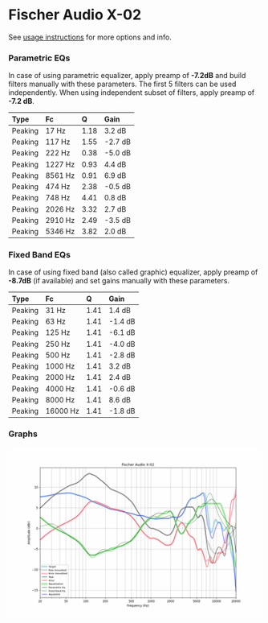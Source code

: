 # Fischer Audio X-02
See [usage instructions](https://github.com/jaakkopasanen/AutoEq#usage) for more options and info.

### Parametric EQs
In case of using parametric equalizer, apply preamp of **-7.2dB** and build filters manually
with these parameters. The first 5 filters can be used independently.
When using independent subset of filters, apply preamp of **-7.2 dB**.

| Type    | Fc      |    Q | Gain    |
|:--------|:--------|:-----|:--------|
| Peaking | 17 Hz   | 1.18 | 3.2 dB  |
| Peaking | 117 Hz  | 1.55 | -2.7 dB |
| Peaking | 222 Hz  | 0.38 | -5.0 dB |
| Peaking | 1227 Hz | 0.93 | 4.4 dB  |
| Peaking | 8561 Hz | 0.91 | 6.9 dB  |
| Peaking | 474 Hz  | 2.38 | -0.5 dB |
| Peaking | 748 Hz  | 4.41 | 0.8 dB  |
| Peaking | 2026 Hz | 3.32 | 2.7 dB  |
| Peaking | 2910 Hz | 2.49 | -3.5 dB |
| Peaking | 5346 Hz | 3.82 | 2.0 dB  |

### Fixed Band EQs
In case of using fixed band (also called graphic) equalizer, apply preamp of **-8.7dB**
(if available) and set gains manually with these parameters.

| Type    | Fc       |    Q | Gain    |
|:--------|:---------|:-----|:--------|
| Peaking | 31 Hz    | 1.41 | 1.4 dB  |
| Peaking | 63 Hz    | 1.41 | -1.4 dB |
| Peaking | 125 Hz   | 1.41 | -6.1 dB |
| Peaking | 250 Hz   | 1.41 | -4.0 dB |
| Peaking | 500 Hz   | 1.41 | -2.8 dB |
| Peaking | 1000 Hz  | 1.41 | 3.2 dB  |
| Peaking | 2000 Hz  | 1.41 | 2.4 dB  |
| Peaking | 4000 Hz  | 1.41 | -0.6 dB |
| Peaking | 8000 Hz  | 1.41 | 8.6 dB  |
| Peaking | 16000 Hz | 1.41 | -1.8 dB |

### Graphs
![](./Fischer%20Audio%20X-02.png)